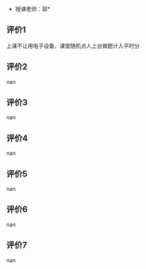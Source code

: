 - 授课老师：郭* 

## 评价1

上课不让用电子设备，课堂随机点人上台做题计入平时分
## 评价2

nan
## 评价3

nan
## 评价4

nan
## 评价5

nan
## 评价6

nan
## 评价7

nan
